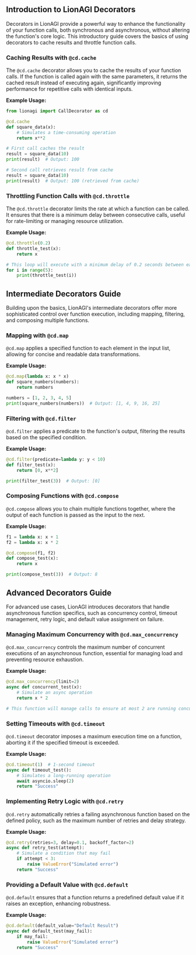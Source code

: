 
## Introduction to LionAGI Decorators

Decorators in LionAGI provide a powerful way to enhance the functionality of your function calls, both synchronous and asynchronous, without altering the function's core logic. This introductory guide covers the basics of using decorators to cache results and throttle function calls.

### Caching Results with `@cd.cache`

The `@cd.cache` decorator allows you to cache the results of your function calls. If the function is called again with the same parameters, it returns the cached result instead of executing again, significantly improving performance for repetitive calls with identical inputs.

**Example Usage:**

```python
from lionagi import CallDecorator as cd

@cd.cache
def square_data(x):
    # Simulates a time-consuming operation
    return x**2

# First call caches the result
result = square_data(10)
print(result)  # Output: 100

# Second call retrieves result from cache
result = square_data(10)
print(result)  # Output: 100 (retrieved from cache)
```

### Throttling Function Calls with `@cd.throttle`

The `@cd.throttle` decorator limits the rate at which a function can be called. It ensures that there is a minimum delay between consecutive calls, useful for rate-limiting or managing resource utilization.

**Example Usage:**

```python
@cd.throttle(0.2)
def throttle_test(x):
    return x

# This loop will execute with a minimum delay of 0.2 seconds between each call
for i in range(5):
    print(throttle_test(i))
```

## Intermediate Decorators Guide

Building upon the basics, LionAGI's intermediate decorators offer more sophisticated control over function execution, including mapping, filtering, and composing multiple functions.

### Mapping with `@cd.map`

`@cd.map` applies a specified function to each element in the input list, allowing for concise and readable data transformations.

**Example Usage:**

```python
@cd.map(lambda x: x * x)
def square_numbers(numbers):
    return numbers

numbers = [1, 2, 3, 4, 5]
print(square_numbers(numbers))  # Output: [1, 4, 9, 16, 25]
```

### Filtering with `@cd.filter`

`@cd.filter` applies a predicate to the function's output, filtering the results based on the specified condition.

**Example Usage:**

```python
@cd.filter(predicate=lambda y: y < 10)
def filter_test(x):
    return [0, x**2]

print(filter_test(3))  # Output: [0]
```

### Composing Functions with `@cd.compose`

`@cd.compose` allows you to chain multiple functions together, where the output of each function is passed as the input to the next.

**Example Usage:**

```python
f1 = lambda x: x + 1
f2 = lambda x: x * 2

@cd.compose(f1, f2)
def compose_test(x):
    return x

print(compose_test(3))  # Output: 8
```

## Advanced Decorators Guide

For advanced use cases, LionAGI introduces decorators that handle asynchronous function specifics, such as concurrency control, timeout management, retry logic, and default value assignment on failure.

### Managing Maximum Concurrency with `@cd.max_concurrency`

`@cd.max_concurrency` controls the maximum number of concurrent executions of an asynchronous function, essential for managing load and preventing resource exhaustion.

**Example Usage:**

```python
@cd.max_concurrency(limit=2)
async def concurrent_test(x):
    # Simulate an async operation
    return x * 2

# This function will manage calls to ensure at most 2 are running concurrently
```

### Setting Timeouts with `@cd.timeout`

`@cd.timeout` decorator imposes a maximum execution time on a function, aborting it if the specified timeout is exceeded.

**Example Usage:**

```python
@cd.timeout(1)  # 1-second timeout
async def timeout_test():
    # Simulates a long-running operation
    await asyncio.sleep(2)
    return "Success"
```

### Implementing Retry Logic with `@cd.retry`

`@cd.retry` automatically retries a failing asynchronous function based on the defined policy, such as the maximum number of retries and delay strategy.

**Example Usage:**

```python
@cd.retry(retries=3, delay=0.1, backoff_factor=2)
async def retry_test(attempt):
    # Simulate a condition that may fail
    if attempt < 3:
        raise ValueError("Simulated error")
    return "Success"
```

### Providing a Default Value with `@cd.default`

`@cd.default` ensures that a function returns a predefined default value if it raises an exception, enhancing robustness.

**Example Usage:**

```python
@cd.default(default_value="Default Result")
async def default_test(may_fail):
    if may_fail:
        raise ValueError("Simulated error")
    return "Success"
```
